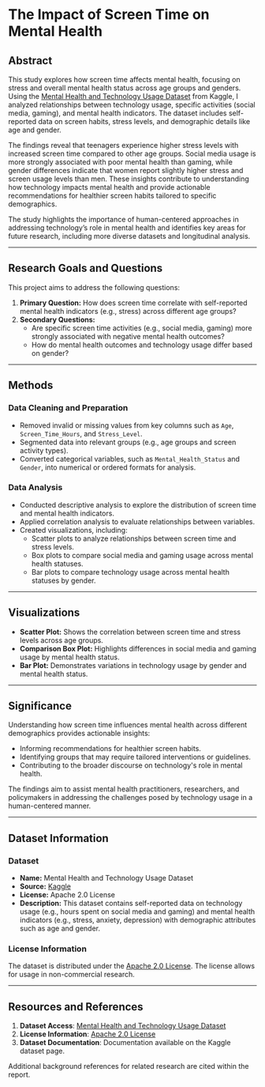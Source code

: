 # The Impact of Screen Time on Mental Health

## Abstract

This study explores how screen time affects mental health, focusing on stress and overall mental health status across age groups and genders. Using the [Mental Health and Technology Usage Dataset](https://www.kaggle.com/datasets/waqi786/mental-health-and-technology-usage-dataset) from Kaggle, I analyzed relationships between technology usage, specific activities (social media, gaming), and mental health indicators. The dataset includes self-reported data on screen habits, stress levels, and demographic details like age and gender.

The findings reveal that teenagers experience higher stress levels with increased screen time compared to other age groups. Social media usage is more strongly associated with poor mental health than gaming, while gender differences indicate that women report slightly higher stress and screen usage levels than men. These insights contribute to understanding how technology impacts mental health and provide actionable recommendations for healthier screen habits tailored to specific demographics.

The study highlights the importance of human-centered approaches in addressing technology’s role in mental health and identifies key areas for future research, including more diverse datasets and longitudinal analysis.

---

## Research Goals and Questions

This project aims to address the following questions:
1. **Primary Question:** How does screen time correlate with self-reported mental health indicators (e.g., stress) across different age groups?
2. **Secondary Questions:**
   - Are specific screen time activities (e.g., social media, gaming) more strongly associated with negative mental health outcomes?
   - How do mental health outcomes and technology usage differ based on gender?

---

## Methods

### Data Cleaning and Preparation
- Removed invalid or missing values from key columns such as `Age`, `Screen_Time_Hours`, and `Stress_Level`.
- Segmented data into relevant groups (e.g., age groups and screen activity types).
- Converted categorical variables, such as `Mental_Health_Status` and `Gender`, into numerical or ordered formats for analysis.

### Data Analysis
- Conducted descriptive analysis to explore the distribution of screen time and mental health indicators.
- Applied correlation analysis to evaluate relationships between variables.
- Created visualizations, including:
  - Scatter plots to analyze relationships between screen time and stress levels.
  - Box plots to compare social media and gaming usage across mental health statuses.
  - Bar plots to compare technology usage across mental health statuses by gender.

---

## Visualizations

- **Scatter Plot:** Shows the correlation between screen time and stress levels across age groups.
- **Comparison Box Plot:** Highlights differences in social media and gaming usage by mental health status.
- **Bar Plot:** Demonstrates variations in technology usage by gender and mental health status.

---

## Significance

Understanding how screen time influences mental health across different demographics provides actionable insights:
- Informing recommendations for healthier screen habits.
- Identifying groups that may require tailored interventions or guidelines.
- Contributing to the broader discourse on technology's role in mental health.

The findings aim to assist mental health practitioners, researchers, and policymakers in addressing the challenges posed by technology usage in a human-centered manner.

---

## Dataset Information

### Dataset
- **Name:** Mental Health and Technology Usage Dataset
- **Source:** [Kaggle](https://www.kaggle.com/datasets/waqi786/mental-health-and-technology-usage-dataset)
- **License:** Apache 2.0 License
- **Description:** This dataset contains self-reported data on technology usage (e.g., hours spent on social media and gaming) and mental health indicators (e.g., stress, anxiety, depression) with demographic attributes such as age and gender.

### License Information
The dataset is distributed under the [Apache 2.0 License](https://www.apache.org/licenses/LICENSE-2.0). The license allows for usage in non-commercial research.

---

## Resources and References

1. **Dataset Access**: [Mental Health and Technology Usage Dataset](https://www.kaggle.com/datasets/waqi786/mental-health-and-technology-usage-dataset)
2. **License Information**: [Apache 2.0 License](https://www.apache.org/licenses/LICENSE-2.0)
3. **Dataset Documentation**: Documentation available on the Kaggle dataset page.

Additional background references for related research are cited within the report.
